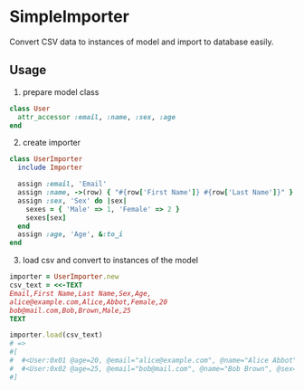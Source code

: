 # SimpleImporter

Convert CSV data to instances of model and import to database easily.

## Usage

1. prepare model class

```ruby
class User
  attr_accessor :email, :name, :sex, :age
end
```

2. create importer

```ruby
class UserImporter
  include Importer

  assign :email, 'Email'
  assign :name, ->(row) { "#{row['First Name']} #{row['Last Name']}" }
  assign :sex, 'Sex' do |sex|
    sexes = { 'Male' => 1, 'Female' => 2 }
    sexes[sex]
  end
  assign :age, 'Age', &:to_i
end
```

3. load csv and convert to instances of the model

```ruby
importer = UserImporter.new
csv_text = <<-TEXT
Email,First Name,Last Name,Sex,Age,
alice@example.com,Alice,Abbot,Female,20
bob@mail.com,Bob,Brown,Male,25
TEXT

importer.load(csv_text)
# =>
#[
#  #<User:0x01 @age=20, @email="alice@example.com", @name="Alice Abbot", @sex=2>,
#  #<User:0x02 @age=25, @email="bob@mail.com", @name="Bob Brown", @sex=1>
#]
```
